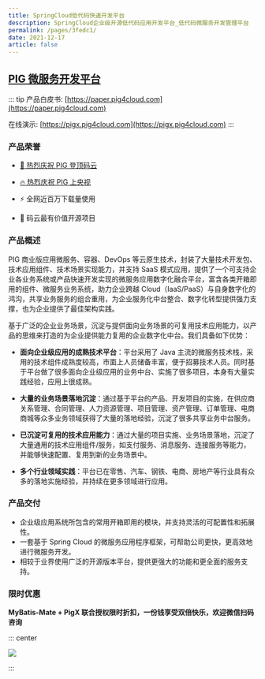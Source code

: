 ```yaml
---
title: SpringCloud低代码快速开发平台
description: SpringCloud企业级开源低代码应用开发平台_低代码微服务开发管理平台
permalink: /pages/3fedc1/
date: 2021-12-17
article: false
---
```


## [PIG 微服务开发平台](https://pig4cloud.com)

::: tip
产品白皮书: [https://paper.pig4cloud.com](https://paper.pig4cloud.com)

在线演示: [https://pigx.pig4cloud.com](https://pigx.pig4cloud.com)
:::

### 产品荣誉

- [🚀 热烈庆祝 PIG 登顶码云](https://mp.weixin.qq.com/s?__biz=MjM5MzEwODY4Mw==&mid=2257486353&idx=1&sn=00202c367074415335dc6e59a537b672&chksm=a5e625b59291aca33098d04466a92912e09680f36412fce522c81526f0fd154a30900ef77957&token=1953961492&lang=zh_CN#rd)

- [🔥 热烈庆祝 PIG 上央视](https://mp.weixin.qq.com/s?__biz=MzI3NDM2OTQxNg==&mid=2247484132&idx=1&sn=b4429366228bc796e8c2bddb8163c1c6&chksm=eb145c03dc63d515e0e776e408b2c83f6a1d6939e9564965d6faffa6777d0e9873b49d770f86&token=1050461211&lang=zh_CN#rd)

- ⚡️️ 全网近百万下载量使用

- 💎 码云最有价值开源项目

### 产品概述

PIG 商业版应用微服务、容器、DevOps 等云原生技术，封装了大量技术开发包、技术应用组件、技术场景实现能力，并支持 SaaS 模式应用，提供了一个可支持企业各业务系统或产品快速开发实现的微服务应用数字化融合平台，富含各类开箱即用的组件、微服务业务系统，助力企业跨越 Cloud（IaaS/PaaS）与自身数字化的鸿沟，共享业务服务的组合重用，为企业服务化中台整合、数字化转型提供强力支撑，也为企业提供了最佳架构实践。

基于广泛的企业业务场景，沉淀与提供面向业务场景的可复用技术应用能力，以产品的思维来打造的为企业提供能力复用的企业数字化中台。我们具备如下优势：

- **面向企业级应用的成熟技术平台**：平台采用了 Java 主流的微服务技术栈，采用的技术组件成熟度较高，市面上人员储备丰富，便于招募技术人员。同时基于平台做了很多面向企业级应用的业务中台、实施了很多项目，本身有大量实践经验，应用上很成熟。

- **大量的业务场景落地沉淀**：通过基于平台的产品、开发项目的实施，在供应商关系管理、合同管理、人力资源管理、项目管理、资产管理、订单管理、电商商城等众多业务领域获得了大量的落地经验，沉淀了很多共享业务中台服务。

- **已沉淀可复用的技术应用能力**：通过大量的项目实施、业务场景落地，沉淀了大量通用的技术应用组件/服务，如支付服务、消息服务、连接服务等能力，并能够快速配置、复用到新的业务场景中。

- **多个行业领域实践**：平台已在零售、汽车、钢铁、电商、房地产等行业具有众多的落地实施经验，并持续在更多领域进行应用。

### 产品交付

- 企业级应用系统所包含的常用开箱即用的模块，并支持灵活的可配置性和拓展性。
- 一套基于 Spring Cloud 的微服务应用程序框架，可帮助公司更快，更高效地进行微服务开发。
- 相较于业界使用广泛的开源版本平台，提供更强大的功能和更全面的服务支持。

### 限时优惠

**MyBatis-Mate + PigX 联合授权限时折扣，一份钱享受双倍快乐，欢迎微信扫码咨询**

::: center

<img align="center" src="/img/mybatis-mate-pig.png"/>

:::